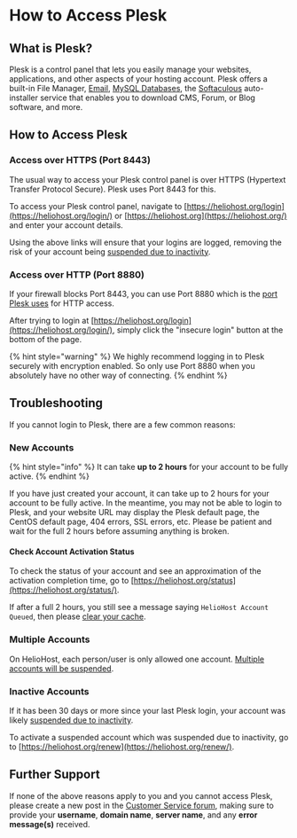 # How to Access Plesk

## What is Plesk?

Plesk is a control panel that lets you easily manage your websites, applications, and other aspects of your hosting account. 
Plesk offers a built-in File Manager, [Email](../features/unlimited-email-accounts.md), [MySQL Databases](../management/mysql.md), the [Softaculous](../features/softaculous.md) auto-installer service that enables you to download CMS, Forum, or Blog software, and more.

## How to Access Plesk

### Access over HTTPS (Port 8443)

The usual way to access your Plesk control panel is over HTTPS (Hypertext Transfer Protocol Secure). Plesk uses Port 8443 for this. 

To access your Plesk control panel, navigate to [https://heliohost.org/login](https://heliohost.org/login/) or [https://heliohost.org](https://heliohost.org/) and enter your account details. 

Using the above links will ensure that your logins are logged, removing the risk of your account being [suspended due to inactivity](../accounts/suspension-policy.md#inactivity-policy).

### Access over HTTP (Port 8880)

If your firewall blocks Port 8443, you can use Port 8880 which is the [port Plesk uses](https://docs.plesk.com/en-US/obsidian/administrator-guide/plesk-administration/ports-used-by-plesk.64950/) for HTTP access.  

After trying to login at [https://heliohost.org/login](https://heliohost.org/login/), simply click the "insecure login" button at the bottom of the page.  

{% hint style="warning" %}
We highly recommend logging in to Plesk securely with encryption enabled. So only use Port 8880 when you absolutely have no other way of connecting.
{% endhint %}

## Troubleshooting

If you cannot login to Plesk, there are a few common reasons:

### New Accounts

{% hint style="info" %}
It can take **up to 2 hours** for your account to be fully active.
{% endhint %}

If you have just created your account, it can take up to 2 hours for your account to be fully active. In the meantime, you may not be able to login to Plesk, and your website URL may display the Plesk default page, the CentOS default page, 404 errors, SSL errors, etc. Please be patient and wait for the full 2 hours before assuming anything is broken.

#### Check Account Activation Status

To check the status of your account and see an approximation of the activation completion time, go to [https://heliohost.org/status](https://heliohost.org/status/).

If after a full 2 hours, you still see a message saying `HelioHost Account Queued`, then please [clear your cache](../misc/clear-your-cache.md).

### Multiple Accounts

On HelioHost, each person/user is only allowed one account. [Multiple accounts will be suspended](../accounts/suspension-policy.md#duplicate-accounts).

### Inactive Accounts

If it has been 30 days or more since your last Plesk login, your account was likely [suspended due to inactivity](../accounts/suspension-policy.md#inactivity-policy).

To activate a suspended account which was suspended due to inactivity, go to [https://heliohost.org/renew](https://heliohost.org/renew/).

## Further Support

If none of the above reasons apply to you and you cannot access Plesk, please create a new post in the [Customer Service forum](https://helionet.org/index/forum/81-suspended-and-queued-accounts/), making sure to provide your **username**, **domain name**, **server name**, and any **error message(s)** received.
